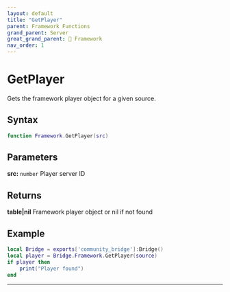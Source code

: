 ```yaml
---
layout: default
title: "GetPlayer"
parent: Framework Functions
grand_parent: Server
great_grand_parent: 🧩 Framework
nav_order: 1
---
```


# GetPlayer
Gets the framework player object for a given source.

## Syntax

```lua
function Framework.GetPlayer(src)
```

## Parameters

**src:** `number`
Player server ID

## Returns

**table|nil**
Framework player object or nil if not found

## Example

```lua
local Bridge = exports['community_bridge']:Bridge()
local player = Bridge.Framework.GetPlayer(source)
if player then
    print("Player found")
end
```

---